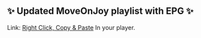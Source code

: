 ## ✨ Updated MoveOnJoy playlist with EPG ✨

Link: [Right Click, Copy & Paste](https://raw.githubusercontent.com/BuddyChewChew/moveonjoyfix/refs/heads/main/moveonjoyfix.m3u) In your player.
